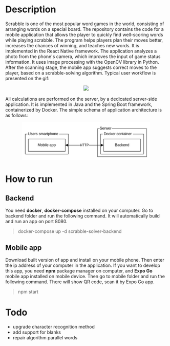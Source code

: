 # Description
Scrabble is one of the most popular word games in the world, consisting of arranging words on a special board. The repository contains the code for a mobile application that allows the player to quickly find well-scoring words while playing scrabble. The program helps players plan their moves better, increases the chances of winning, and teaches new words. It is implemented in the React Native framework.
The application analyzes a photo from the phone's camera, which improves the input of game status information. It uses image processing with the OpenCV library in Python. After the scanning stage, the mobile app suggests correct moves to the player, based on a scrabble-solving algorithm. Typical user workflow is presented on the gif:
<p align="center">
<img src="https://github.com/kristopalka/scrabble-solver/blob/master/resources/gitresources/app_demo.gif?raw=true" width="300"/>
</p>

All calculations are performed on the server, by a dedicated server-side application. It is implemented in Java and the Spring Boot framework, containerized by Docker. The simple schema of application architecture is as follows:
<p align="center">
<img src="https://github.com/kristopalka/scrabble-solver/blob/master/resources/gitresources/architekture.png?raw=true" width="400"/>
</p>


# How to run

## Backend
You need **docker**, **docker-compose** installed on your computer. Go to backend folder and run the following command. It will automatically build and run an app on port 8080.
> docker-compose up -d scrabble-solver-backend


## Mobile app
Download built version of app and install on your mobile phone. Then enter the ip address of your computer in the application. 
If you want to develop this app, you need **npm** package manager on computer, and **Expo Go** mobile app installed on mobile device. Then go to mobile folder and run the following command. There will show QR code, scan it by Expo Go app.
> npm start


# Todo
 - upgrade character recognition method
 - add support for blanks
 - repair algorithm parallel words
